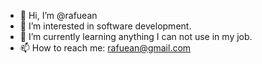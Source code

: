 - 👋 Hi, I’m @rafuean
- 👀 I’m interested in software development.
- 🌱 I’m currently learning anything I can not use in my job.
- 📫 How to reach me: rafuean@gmail.com
